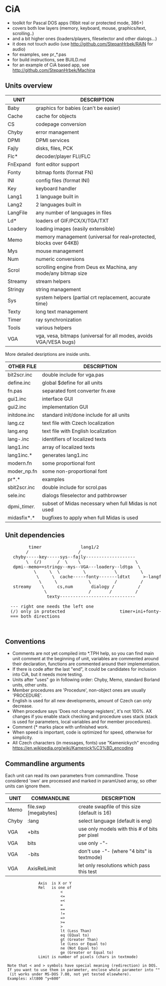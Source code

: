 # CiA

-  toolkit for Pascal DOS apps (16bit real or protected mode, 386+)
-  covers both low layers (memory, keyboard, mouse, graphics/text, scrolling..)
-  and a bit higher ones (loaders/players, fileselector and other dialogs...)
-  it does not touch audio (use http://github.com/StepanHrbek/RAIN for audio)
-  for examples, see pr_*.pas
-  for build instructions, see BUILD.md
-  for an example of CiA based app, see http://github.com/StepanHrbek/Machina

## Units overview

   UNIT    | DESCRIPTION
   --------|---------------------------------------------------------------
   Baby    | graphics for babies (can't be easier)
   Cache   | cache for objects
   CS      | codepage conversion
   Chyby   | error management
   DPMI    | DPMI services
   Fajly   | disks, files, PCK
   Flc*    | decoder/player FLI/FLC
   FnExpand| font editor support
   Fonty   | bitmap fonts (format FN)
   INI     | config files (format INI)
   Key     | keyboard handler
   Lang1   | 1 language built in
   Lang2   | 2 languages built in
   LangFile| any number of languages in files
   Ld*     | loaders of GIF/PCX/X/TGA/TXT
   Loadery | loading images (easily extensible)
   Memo    | memory management (universal for real+protected, blocks over 64KB)
   Mys     | mouse management
   Num     | numeric conversions
   Scrol   | scrolling engine from Deus ex Machina, any mode/any bitmap size
   Streamy | stream helpers
   Stringy | string management
   Sys     | system helpers (partial crt replacement, accurate time)
   Texty   | long text management
   Timer   | ray synchronization
   Tools   | various helpers
   VGA     | vga, vesa, bitmaps (universal for all modes, avoids VGA/VESA bugs)

   More detailed desriptions are inside units.
                                   

   OTHER FILE    | DESCRIPTION
   --------------|------------------------------------------------------------
   bit2scr.inc   | double include for vga.pas
   define.inc    | global $define for all units
   fn.pas        | separated font converter fn.exe
   gui1.inc      | interface GUI
   gui2.inc      | implementation GUI
   initdone.inc  | standard init/done include for all units
   lang.cz       | text file with Czech localization
   lang.eng      | text file with English localization
   lang-.inc     | identifiers of localized texts
   lang1.inc     | array of localized texts
   lang1inc.*    | generates lang1.inc
   modern.fn     | some proportional font
   moder_np.fn   | some non-proportional font
   pr*.*         | examples
   sbit2scr.inc  | double include for scrol.pas
   sele.inc      | dialogs fileselector and pathbrowser
   dpmi.*,timer.*| subset of Midas necessary when full Midas is not used
   midasfix\*.*  | bugfixes to apply when full Midas is used


## Unit dependencies

  <pre>
         timer               lang1/2
        /                   /
   chyby-----key-----sys--fajly-------------------
        \  (/)      /  \    \                     \
   dpmi--memo==stringy--mys--VGA---loadery--ldtga  \
           \     \  \         \           \         \
            \     \  cache-----fonty-------ldtxt     >-langfile,ini
             \     \            \         /         /
   streamy    \     cs,num       dialogy /         /
               \                /       /         /
                texty-----------------------------

  --- right one needs the left one
  (/) only in protected                     timer+ini+fonty--scrol--tools
  === both directions

  </pre>


## Conventions

-  Comments are not yet compiled into *.TPH help,
   so you can find main unit comment at the beginning of unit,
   variables are commented around their declaration,
   functions are commented around their implementation.
-  If there is code after the last "end", it could be
   candidates for inclusion into CiA, but it needs more testing.
-  Units after "uses" go in following order: Chyby, Memo,
   standard Borland units, other units.
-  Member procedures are 'Procedure', non-object ones are usually 'PROCEDURE'.
-  English is used for all new developments, amount of Czech can only decrease.
-  When procedure says 'Does not change registers', it's not 100%.
   AX changes if you enable stack checking and procedure uses stack
   (stack is used for parameters, local variables and for member procedures).
-  Comment {* marks place with unfinished work.
-  When speed is important, code is optimized for speed,
   otherwise for simplicity.
-  All Czech characters (in messages, fonts) use "Kamenickych" encoding
   https://en.wikipedia.org/wiki/Kamenick%C3%BD_encoding


## Commandline arguments

   Each unit can read its own parameters from commandline.
   Those considered 'own' are processed and marked in paramUsed array,
   so other units can ignore them.

   UNIT | COMMANDLINE          | DESCRIPTION
   -----|----------------------|----------------------------------------------
   Memo | file.swp [megabytes] | create swapfile of this size (default is 16)
   Chyby| :lang                | select language (default is eng)
   VGA  | +bits                | use only models with this # of bits per pixel
   VGA  |  bits                | use only -"-
   VGA  | -bits                | don't use -"- (where "4 bits" is textmode)
   VGA  | AxisRelLimit         | let only resolutions which pass this test
      
                   Axis  is X or Y
                   Rel   is one of
                             <
                             <=
                             =<
                             =
                             ==
                             !=
                             =>
                             >=
                             >
                             lt (Less Than)
                             eq (EQual to)
                             gt (Greater Than)
                             le (Less or Equal to)
                             ne (Not Equal to)
                             ge (Greater or Equal to)
                   Limit is number of pixels (chars in textmode)

     Note that < and > symbols have special meaning (redirection) in DOS.
     If you want to use them in parameter, enclose whole parameter into ""
      (it works under MS-DOS 7.00, not yet tested elsewhere).
     Examples: xlt800 "y<600"

